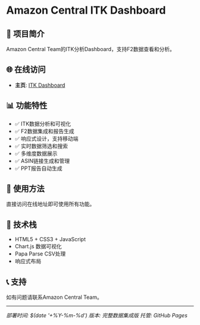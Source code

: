 # Amazon Central ITK Dashboard

## 🎯 项目简介
Amazon Central Team的ITK分析Dashboard，支持F2数据查看和分析。

## 🌐 在线访问
- **主页**: [ITK Dashboard](https://yueyueg.github.io/amazon-central-itk-dashboard/)

## 📊 功能特性
- ✅ ITK数据分析和可视化
- ✅ F2数据集成和报告生成
- ✅ 响应式设计，支持移动端
- ✅ 实时数据筛选和搜索
- ✅ 多维度数据展示
- ✅ ASIN链接生成和管理
- ✅ PPT报告自动生成

## 🚀 使用方法
直接访问在线地址即可使用所有功能。

## 🔧 技术栈
- HTML5 + CSS3 + JavaScript
- Chart.js 数据可视化
- Papa Parse CSV处理
- 响应式布局

## 📞 支持
如有问题请联系Amazon Central Team。

---
*部署时间: $(date '+%Y-%m-%d')*
*版本: 完整数据集成版*
*托管: GitHub Pages*
